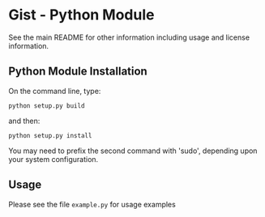 Gist - Python Module
=================================

See the main README for other information including usage and license information.

Python Module Installation
------------

On the command line, type:

	python setup.py build
	
and then:

	python setup.py install
	
You may need to prefix the second command with 'sudo', depending upon your system configuration.


Usage
-----

Please see the file `example.py` for usage examples